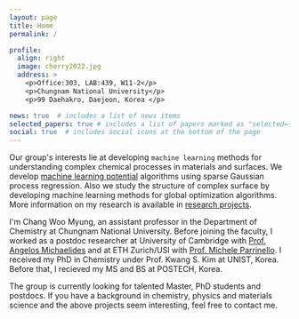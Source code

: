 ```yaml
---
layout: page
title: Home
permalink: /

profile:
  align: right
  image: cherry2022.jpg
  address: >
    <p>Office:303, LAB:439, W11-2</p>
    <p>Chungnam National University</p>
    <p>99 Daehakro, Daejeon, Korea </p>

news: true  # includes a list of news items
selected_papers: true # includes a list of papers marked as "selected={true}"
social: true  # includes social icons at the bottom of the page
---
```



Our group's interests lie at developing `machine learning` methods for understanding complex chemical processes in materials and surfaces. We develop [machine learning potential](https://github.com/amirhajibabaei/AutoForce) algorithms using sparse Gaussian process regression. Also we study the structure of complex surface by developing machine learning methods for global optimization algorithms. More information on my research is available in [research projects](prjects/).

I'm Chang Woo Myung, an assistant professor in the Department of Chemistry at Chungnam National University. Before joining the faculty, I worked as a postdoc researcher at University of Cambridge with [Prof. Angelos Michaelides](https://www.ch.cam.ac.uk/group/michaelides/person/am452) and at ETH Zurich/USI with [Prof. Michele Parrinello](https://parrinello.ethz.ch). I received my PhD in Chemistry under Prof. Kwang S. Kim at UNIST, Korea. Before that, I recieved my MS and BS at POSTECH, Korea. 

The group is currently looking for talented Master, PhD students and postdocs. If you have a background in chemistry, physics and materials science and the above projects seem interesting, feel free to contact me. 



